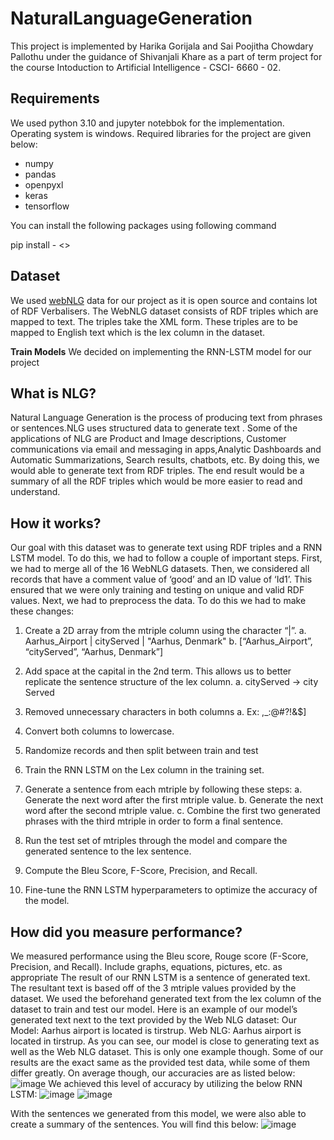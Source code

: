 # NaturalLanguageGeneration

This project is implemented by Harika Gorijala and Sai Poojitha Chowdary Pallothu under the guidance of Shivanjali Khare as a part of term project for the course Intoduction to Artificial Intelligence - CSCI- 6660 - 02.

## Requirements
We used python 3.10 and jupyter notebbok for the implementation. Operating system is windows. Required libraries for the project are given below:

- numpy
- pandas
- openpyxl
- keras
- tensorflow

You can install the following packages using following command

pip install - <<packageName>>

## Dataset
We used [webNLG](https://gitlab.com/shimorina/webnlg-dataset) data for our project as it is open source and contains lot of RDF Verbalisers.
The WebNLG dataset consists of RDF triples which are mapped to text. The triples take the XML form. These triples are to be mapped to English text which is the lex column in the dataset.

  **Train Models**
We decided on implementing the RNN-LSTM model for our project

## What is NLG?
 
Natural Language Generation is the process of producing text from phrases or sentences.NLG uses structured data to generate text . Some of the applications of NLG are Product and Image descriptions, Customer communications via email and messaging in apps,Analytic Dashboards and Automatic Summarizations, Search results, chatbots, etc. By doing this, we would able to generate text from RDF triples. The end result would be a summary of all the RDF triples which would be more 
easier to read and understand.


## How it works?
 
Our goal with this dataset was to generate text using RDF triples and a RNN LSTM model. To do this, we had to follow a couple of important steps. First, we had to merge all of the 16 WebNLG datasets. Then, we considered all records that have a comment value of ‘good’ and an ID value of ‘Id1’. This ensured that we were only training and testing on unique and valid 
RDF values. Next, we had to preprocess the data. To do this we had to make these changes:
	
1.	Create a 2D array from the mtriple column using the character “|”. 
     a.	Aarhus_Airport | cityServed | "Aarhus, Denmark"
     b.	[“Aarhus_Airport”, “cityServed”, “Aarhus, Denmark”]
2.	Add space at the capital in the 2nd term. This allows us to better replicate the sentence structure of the lex column.
     a.	cityServed -> city Served
3.	Removed unnecessary characters in both columns
     a.	Ex: ,_:@#?!&$]
4.	Convert both columns to lowercase.
5.	Randomize records and then split between train and test
6.	Train the RNN LSTM on the Lex column in the training set.
7.	Generate a sentence from each mtriple by following these steps:
     a.	Generate the next word after the first mtriple value.
     b.	Generate the next word after the second mtriple value.
     c.	Combine the first two generated phrases with the third mtriple in order to form a final sentence.

8.	Run the test set of mtriples through the model and compare the generated sentence to the lex sentence. 
9.	Compute the Bleu Score, F-Score, Precision, and Recall.
10.	Fine-tune the RNN LSTM hyperparameters to optimize the accuracy of the model.
 
## How did you measure performance? 

We measured performance using the Bleu score, Rouge score (F-Score, Precision, and Recall).
Include graphs, equations, pictures, etc. as appropriate
The result of our RNN LSTM is a sentence of generated text. The resultant text is based off of the 3 mtriple values provided by the dataset. We used the beforehand generated text from the lex column of the dataset to train and test our model. Here is an example of our model’s generated text next to the text provided by the Web NLG dataset:
Our Model:
Aarhus airport is located is tirstrup.
Web NLG:
Aarhus airport is located in tirstrup.
As you can see, our model is close to generating text as well as the Web NLG dataset. This is only one example though. Some of our results are the exact same as the provided test data, while some of them differ greatly. On average though, our accuracies are as listed below:
 ![image](https://user-images.githubusercontent.com/52190564/166804959-b7d7d831-bf37-4f23-a82f-cc8e0fa260ef.png)
We achieved this level of accuracy by utilizing the below RNN LSTM:
 ![image](https://user-images.githubusercontent.com/52190564/166805216-dab2fdb6-276c-46db-b36a-b7fbb9bc9ee1.png)
 ![image](https://user-images.githubusercontent.com/52190564/166805304-6bc620de-98b1-4732-80db-b73180ade6f6.png)

With the sentences we generated from this model, we were also able to create a summary of the sentences. You will find this below:
 ![image](https://user-images.githubusercontent.com/52190564/166805392-775a95bb-5fee-4a1a-b0f2-ae72dcf79259.png)

 



